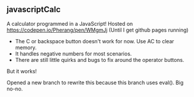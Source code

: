 ## javascriptCalc

A calculator programmed in a JavaScript!
Hosted on https://codepen.io/Pherang/pen/WMgmJj (Until I get github pages running)

* The C or backspace button doesn't work for now. Use AC to clear memory.
* It handles negative numbers for most scenarios.
* There are still little quirks and bugs to fix around the operator buttons.

But it works!

Opened a new branch to rewrite this because this branch uses eval(). Big no-no.
